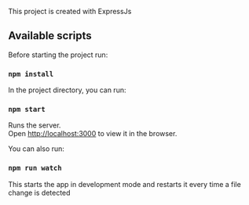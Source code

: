 This project is created with ExpressJs 

## Available scripts

Before starting the project run: 

### `npm install`

In the project directory, you can run:

### `npm start`

Runs the server.<br>
Open [http://localhost:3000](http://localhost:3000) to view it in the browser.

You can also run: 

### `npm run watch` 

This starts the app in development mode and restarts it every time a file change is detected

